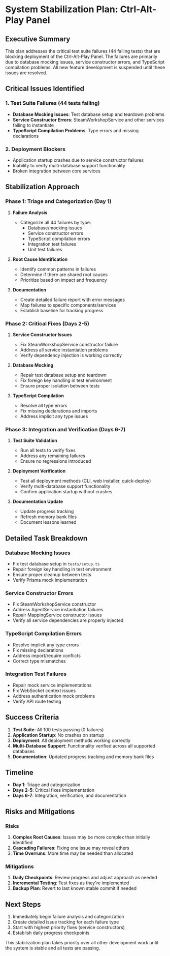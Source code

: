 # System Stabilization Plan: Ctrl-Alt-Play Panel

## Executive Summary

This plan addresses the critical test suite failures (44 failing tests) that are blocking deployment of the Ctrl-Alt-Play Panel. The failures are primarily due to database mocking issues, service constructor errors, and TypeScript compilation problems. All new feature development is suspended until these issues are resolved.

## Critical Issues Identified

### 1. Test Suite Failures (44 tests failing)
- **Database Mocking Issues**: Test database setup and teardown problems
- **Service Constructor Errors**: SteamWorkshopService and other services failing to instantiate
- **TypeScript Compilation Problems**: Type errors and missing declarations

### 2. Deployment Blockers
- Application startup crashes due to service constructor failures
- Inability to verify multi-database support functionality
- Broken integration between core services

## Stabilization Approach

### Phase 1: Triage and Categorization (Day 1)

1. **Failure Analysis**
   - Categorize all 44 failures by type:
     - Database/mocking issues
     - Service constructor errors
     - TypeScript compilation errors
     - Integration test failures
     - Unit test failures

2. **Root Cause Identification**
   - Identify common patterns in failures
   - Determine if there are shared root causes
   - Prioritize based on impact and frequency

3. **Documentation**
   - Create detailed failure report with error messages
   - Map failures to specific components/services
   - Establish baseline for tracking progress

### Phase 2: Critical Fixes (Days 2-5)

1. **Service Constructor Issues**
   - Fix SteamWorkshopService constructor failure
   - Address all service instantiation problems
   - Verify dependency injection is working correctly

2. **Database Mocking**
   - Repair test database setup and teardown
   - Fix foreign key handling in test environment
   - Ensure proper isolation between tests

3. **TypeScript Compilation**
   - Resolve all type errors
   - Fix missing declarations and imports
   - Address implicit any type issues

### Phase 3: Integration and Verification (Days 6-7)

1. **Test Suite Validation**
   - Run all tests to verify fixes
   - Address any remaining failures
   - Ensure no regressions introduced

2. **Deployment Verification**
   - Test all deployment methods (CLI, web installer, quick-deploy)
   - Verify multi-database support functionality
   - Confirm application startup without crashes

3. **Documentation Update**
   - Update progress tracking
   - Refresh memory bank files
   - Document lessons learned

## Detailed Task Breakdown

### Database Mocking Issues
- Fix test database setup in `tests/setup.ts`
- Repair foreign key handling in test environment
- Ensure proper cleanup between tests
- Verify Prisma mock implementation

### Service Constructor Errors
- Fix SteamWorkshopService constructor
- Address AgentService instantiation failures
- Repair MappingService constructor issues
- Verify all service dependencies are properly injected

### TypeScript Compilation Errors
- Resolve implicit any type errors
- Fix missing declarations
- Address import/require conflicts
- Correct type mismatches

### Integration Test Failures
- Repair mock service implementations
- Fix WebSocket context issues
- Address authentication mock problems
- Verify API route testing

## Success Criteria

1. **Test Suite**: All 100 tests passing (0 failures)
2. **Application Startup**: No crashes on startup
3. **Deployment**: All deployment methods working correctly
4. **Multi-Database Support**: Functionality verified across all supported databases
5. **Documentation**: Updated progress tracking and memory bank files

## Timeline

- **Day 1**: Triage and categorization
- **Days 2-5**: Critical fixes implementation
- **Days 6-7**: Integration, verification, and documentation

## Risks and Mitigations

### Risks
1. **Complex Root Causes**: Issues may be more complex than initially identified
2. **Cascading Failures**: Fixing one issue may reveal others
3. **Time Overruns**: More time may be needed than allocated

### Mitigations
1. **Daily Checkpoints**: Review progress and adjust approach as needed
2. **Incremental Testing**: Test fixes as they're implemented
3. **Backup Plan**: Revert to last known stable commit if needed

## Next Steps

1. Immediately begin failure analysis and categorization
2. Create detailed issue tracking for each failure type
3. Start with highest priority fixes (service constructors)
4. Establish daily progress checkpoints

This stabilization plan takes priority over all other development work until the system is stable and all tests are passing.
